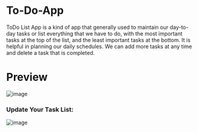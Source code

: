 # To-Do-App
ToDo List App is a kind of app that generally used to maintain our day-to-day tasks or list everything that
            we have to do, with the most important tasks at the top of the list, and the least important tasks at the
            bottom. It is helpful in planning our daily schedules. We can add more tasks at any time and delete a task
            that is completed.
# Preview
![image](https://user-images.githubusercontent.com/72863753/153549243-7c5f740e-31fb-4b43-9439-e919815c216d.png)
### Update Your Task List:
![image](https://user-images.githubusercontent.com/72863753/153549294-98344143-7298-45fa-b51d-3ef5d9872e69.png)
